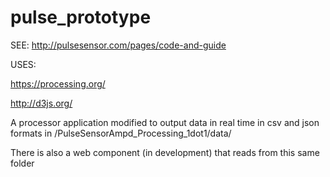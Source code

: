 # pulse_prototype
SEE:
http://pulsesensor.com/pages/code-and-guide

USES: 

https://processing.org/

http://d3js.org/

A processor application modified to output data in real time in csv and json formats in /PulseSensorAmpd_Processing_1dot1/data/

There is also a web component (in development) that reads from this same folder
